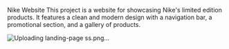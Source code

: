 Nike Website
This project is a website for showcasing Nike's limited edition products. It features a clean and modern design with a navigation bar, a promotional section, and a gallery of products.


![Uploading landing-page ss.png…]()
